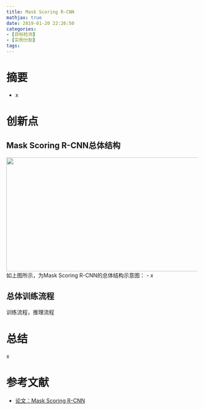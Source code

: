 ```yaml
---
title: Mask Scoring R-CNN
mathjax: true
date: 2019-01-20 22:26:50
categories: 
- [目标检测]
- [实例分割]
tags:
---
```


# 摘要


- x

<!-- more -->

# 创新点
## Mask Scoring R-CNN总体结构

<img src="/images/Mask Scoring R-CNN/1.png"  width = "1000" height = "300"/>
如上图所示，为Mask Scoring R-CNN的总体结构示意图：
- x

## 总体训练流程
训练流程，推理流程


# 总结
x

# 参考文献
- [论文：Mask Scoring R-CNN](https://arxiv.org/pdf/1903.00241.pdf)
 


